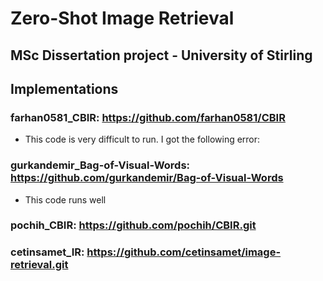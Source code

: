 # Zero-Shot Image Retrieval
MSc Dissertation project - University of Stirling
---
## Implementations

### farhan0581_CBIR: https://github.com/farhan0581/CBIR
- This code is very difficult to run. I got the following error:

### gurkandemir_Bag-of-Visual-Words: https://github.com/gurkandemir/Bag-of-Visual-Words
- This code runs well

### pochih_CBIR: https://github.com/pochih/CBIR.git

### cetinsamet_IR: https://github.com/cetinsamet/image-retrieval.git
